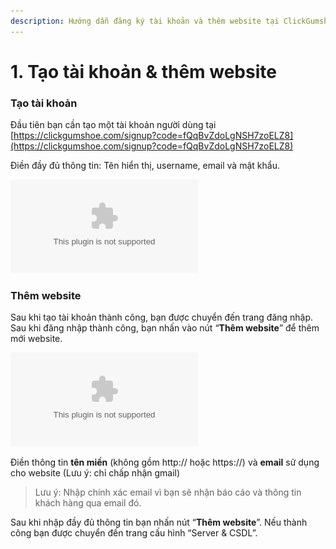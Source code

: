 ```yaml
---
description: Hướng dẫn đăng ký tài khoản và thêm website tại ClickGumshoe.com
---
```


# 1. Tạo tài khoản & thêm website

### Tạo tài khoản

Đầu tiên bạn cần tạo một tài khoản người dùng tại [https://clickgumshoe.com/signup?code=fQqBvZdoLgNSH7zoELZ8](https://clickgumshoe.com/signup?code=fQqBvZdoLgNSH7zoELZ8)

Điền đầy đủ thông tin: Tên hiển thị, username, email và mật khẩu.

![](../.gitbook/assets/8heegrmowp85rf0unfhude6zodb9zs_m0nvbg1fp5-lh80pxprx6uxkxrid-0kirl-yon9p_oyxkndnodqj4yydpkk8n23u12uo0.bin)

### Thêm website

Sau khi tạo tài khoản thành công, bạn được chuyển đến trang đăng nhập. Sau khi đăng nhập thành công, bạn nhấn vào nút “**Thêm website**” để thêm mới website.

![](../.gitbook/assets/ef1brz2jcdtk_8cnu1fy04zfdd7kxyonoulgr5tfrwhccxf0nm-yyowpvtrkmpvbzzfooo9ijsv4ubo9dng_c6g27ha22b5nmnxc.bin)

Điền thông tin **tên miền** \(không gồm http:// hoặc https://\) và **email** sử dụng cho website \(Lưu ý: chỉ chấp nhận gmail\)

> Lưu ý: Nhập chính xác email vì bạn sẽ nhận báo cáo và thông tin khách hàng qua email đó.

Sau khi nhập đầy đủ thông tin bạn nhấn nút “**Thêm website**”. Nếu thành công bạn được chuyển đến trang cấu hình “Server & CSDL”.

